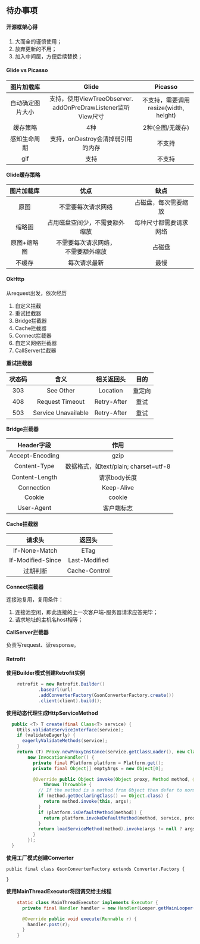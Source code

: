 ## 待办事项

#### 开源框架心得

1. 大而全的谨慎使用；
2. 放弃更新的不用；
3. 加入中间层，方便后续替换；

#### Glide vs Picasso

|图片加载库|Glide|Picasso|
|:-:|:-:|:-:|
|自动确定图片大小|支持，使用ViewTreeObserver.<br>addOnPreDrawListener监听View尺寸|不支持，需要调用<br>resize(width, height)|
|缓存策略|4种|2种(全图/无缓存)|
|感知生命周期|支持，onDestroy会清掉弱引用的内存|不支持|
|gif|支持|不支持|

**Glide缓存策略**

|图片加载库|优点|缺点|
|:-:|:-:|:-:|
|原图|不需要每次请求网络|占磁盘，每次需要缩放|
|缩略图|占用磁盘空间少，不需要额外缩放|每种尺寸都需要请求网络|
|原图+缩略图|不需要每次请求网络，<br>不需要额外缩放|占磁盘|
|不缓存|每次请求最新|最慢|

#### OkHttp

从request出发，依次经历

1. 自定义拦截
2. 重试拦截器
3. Bridge拦截器
4. Cache拦截器
5. Connect拦截器
6. 自定义网络拦截器
7. CallServer拦截器

**重试拦截器**

|状态码|含义|相关返回头|目的|
|:-:|:-:|:-:|:-:|
|303|See Other|Location|重定向|
|408|Request Timeout|Retry-After|重试|
|503|Service Unavailable|Retry-After|重试|

**Bridge拦截器**

|Header字段|作用|
|:-:|:-:|
|Accept-Encoding|gzip|
|Content-Type|数据格式，如text/plain; charset=utf-8|
|Content-Length|请求body长度|
|Connection|Keep-Alive|
|Cookie|cookie|
|User-Agent|客户端标志|

**Cache拦截器**

|请求头|返回头|
|:-:|:-:|
|If-None-Match|ETag|
|If-Modified-Since|Last-Modified|
|过期判断|Cache-Control|

**Connect拦截器**

连接池复用，复用条件：

1. 连接池空闲，即此连接的上一次客户端-服务器请求应答完毕；
2. 请求地址的主机名host相等；

**CallServer拦截器**

负责写request、读response。

#### Retrofit

**使用Builder模式创建Retrofit实例**
```java
    retrofit = new Retrofit.Builder()
            .baseUrl(url)
            .addConverterFactory(GsonConverterFactory.create())
            .client(client).build();
```

**使用动态代理生成HttpServiceMethod**

```java
  public <T> T create(final Class<T> service) {
    Utils.validateServiceInterface(service);
    if (validateEagerly) {
      eagerlyValidateMethods(service);
    }
    return (T) Proxy.newProxyInstance(service.getClassLoader(), new Class<?>[] { service },
        new InvocationHandler() {
          private final Platform platform = Platform.get();
          private final Object[] emptyArgs = new Object[0];

          @Override public Object invoke(Object proxy, Method method, @Nullable Object[] args)
              throws Throwable {
            // If the method is a method from Object then defer to normal invocation.
            if (method.getDeclaringClass() == Object.class) {
              return method.invoke(this, args);
            }
            if (platform.isDefaultMethod(method)) {
              return platform.invokeDefaultMethod(method, service, proxy, args);
            }
            return loadServiceMethod(method).invoke(args != null ? args : emptyArgs);
          }
        });
  }
```

**使用工厂模式创建Converter**

```
public final class GsonConverterFactory extends Converter.Factory {

}
```

**使用MainThreadExecutor将回调交给主线程**
```java
    static class MainThreadExecutor implements Executor {
      private final Handler handler = new Handler(Looper.getMainLooper());

      @Override public void execute(Runnable r) {
        handler.post(r);
      }
    }
```




